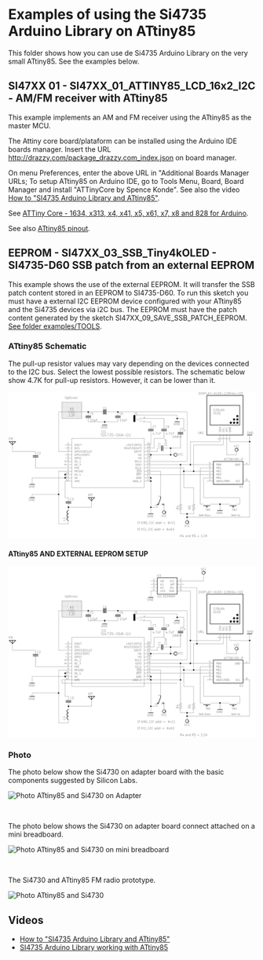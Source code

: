 # Examples of using the Si4735 Arduino Library on ATtiny85

This folder shows how you can use de Si4735 Arduino Library on the very small ATtiny85.
See the examples below. 


## SI47XX 01 - SI47XX_01_ATTINY85_LCD_16x2_I2C - AM/FM receiver with ATtiny85  

This example implements an AM and FM receiver using the ATtiny85 as the master MCU.

The Attiny core board/plataform can be installed using the Arduino IDE boards manager. Insert the URL http://drazzy.com/package_drazzy.com_index.json on board manager.

On menu Preferences, enter the above URL in "Additional Boards Manager URLs;
To setup ATtiny85 on Arduino IDE, go to Tools Menu, Board, Board Manager and install "ATTinyCore by Spence Konde". See also the video [How to "SI4735 Arduino Library and ATtiny85"](https://youtu.be/zb9TZtYVu-s).

See [ATTiny Core - 1634, x313, x4, x41, x5, x61, x7, x8 and 828 for Arduino](https://github.com/SpenceKonde/ATTinyCore).

See also [ATtiny85 pinout](https://ww1.microchip.com/downloads/en/DeviceDoc/Atmel-2586-AVR-8-bit-Microcontroller-ATtiny25-ATtiny45-ATtiny85_Datasheet.pdf).


## EEPROM - SI47XX_03_SSB_Tiny4kOLED - SI4735-D60 SSB patch from an external EEPROM 

This example shows the use of the external EEPROM. 
It will transfer the SSB patch content stored in an EEPROM to SI4735-D60.
To run this sketch you must have a external I2C EEPROM device configured with your ATtiny85 and the Si4735 devices via i2C bus. The EEPROM must have the patch content generated by the sketch  SI47XX_09_SAVE_SSB_PATCH_EEPROM. [See folder examples/TOOLS](https://github.com/pu2clr/SI4735/tree/master/examples/TOOLS/SI47XX_09_SAVE_SSB_PATCH_EEPROM).


### ATtiny85 Schematic

The pull-up resistor values may vary depending on the devices connected to the I2C bus. Select the lowest possible resistors. The schematic below show 4.7K for pull-up resistors. However, it can be lower than it.

![Schematic ATtiny85 and Si4735](../../extras/images/schematic_attiny85_basic.png)



#### ATtiny85 AND EXTERNAL EEPROM SETUP 

![Schematic ATtiny85 and Si4735](../../extras/images/schematic_attiny85_ssb_external_eeprom.png)



### Photo

The photo below show the Si4730 on adapter board with the basic components suggested by Silicon Labs.

![Photo ATtiny85 and Si4730 on Adapter](https://github.com/pu2clr/SI4735/blob/master/extras/images/SI4730_on_adapterA.png)

<BR> 

The photo below shows the Si4730 on adapter board connect attached on a mini breadboard.

![Photo ATtiny85 and Si4730 on mini breadboard](https://github.com/pu2clr/SI4735/blob/master/extras/images/SI4730_on_BreadboardA.png)

<BR>

The Si4730 and ATtiny85 FM radio prototype. 

![Photo ATtiny85 and Si4730](https://github.com/pu2clr/SI4735/blob/master/extras/images/SI4730_attiny85A.png)





## Videos

* [How to "SI4735 Arduino Library and ATtiny85"](https://youtu.be/zb9TZtYVu-s)
* [SI4735 Arduino Library working with ATtiny85](https://youtu.be/U9Xpqh3K4e0)

